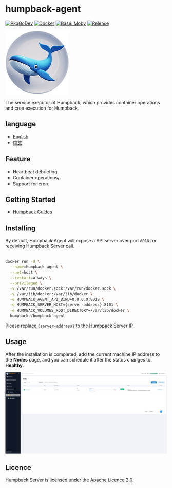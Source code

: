 # humpback-agent

[![PkgGoDev](https://pkg.go.dev/badge/github.com/docker/docker)](https://golang.org/)
[![Docker](https://img.shields.io/badge/docker-pull-blue?logo=docker)](https://hub.docker.com/r/humpbacks/humpback-agent)
[![Base: Moby](https://img.shields.io/badge/Base-Moby-2496ED?logo=docker&logoColor=white)](https://github.com/moby/moby)
[![Release](https://img.shields.io/badge/release-v2.0.0-blue)](https://github.com/humpback/humpback-agent/releases/tag/v2.0.0)

![Humpback logo](/assets/logo.png)

The service executor of Humpback, which provides container operations and cron execution for Humpback.

## language

- [English](README.md)
- [中文](README.zh.md)

## Feature

- Heartbeat debriefing.
- Container operations。
- Support for cron.

## Getting Started

* [Humpback Guides](https://humpback.github.io/humpback)

## Installing

By default, Humpback Agent will expose a API server over port `8018` for receiving Humpback Server call.

```bash

docker run -d \
  --name=humpback-agent \
  --net=host \
  --restart=always \
  --privileged \
  -v /var/run/docker.sock:/var/run/docker.sock \
  -v /var/lib/docker:/var/lib/docker \
  -e HUMPBACK_AGENT_API_BIND=0.0.0.0:8018 \
  -e HUMPBACK_SERVER_HOST={server-address}:8101 \
  -e HUMPBACK_VOLUMES_ROOT_DIRECTORY=/var/lib/docker \
  humpbacks/humpback-agent

```

Please replace `{server-address}` to the Humbpack Server IP.

## Usage

After the installation is completed, add the current machine IP address to the **Nodes** page, and you can schedule it after the status changes to **Healthy**.

![Nodes](/assets/nodes.png)

## Licence

Humpback Server is licensed under the [Apache Licence 2.0](http://www.apache.org/licenses/LICENSE-2.0.html).   
